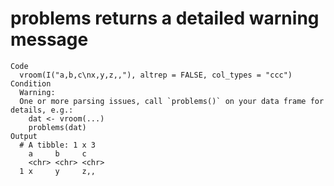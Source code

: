# problems returns a detailed warning message

    Code
      vroom(I("a,b,c\nx,y,z,,"), altrep = FALSE, col_types = "ccc")
    Condition
      Warning:
      One or more parsing issues, call `problems()` on your data frame for details, e.g.:
        dat <- vroom(...)
        problems(dat)
    Output
      # A tibble: 1 x 3
        a     b     c    
        <chr> <chr> <chr>
      1 x     y     z,,  

